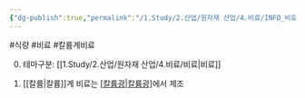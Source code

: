 ```yaml
---
{"dg-publish":true,"permalink":"/1.Study/2.산업/원자재 산업/4.비료/INFO_비료/칼륨계 비료/","created":"2024-11-20T21:02:28.953+09:00","updated":"2025-06-26T15:40:09.857+09:00"}
---
```


#식량 #비료 #칼륨계비료 

0. 테마구분: [[1.Study/2.산업/원자재 산업/4.비료/비료\|비료]]

1. [[칼륨\|칼륨]]계 비료는 [[칼륨광\|칼륨광]]([[칼리석\|칼리석]])에서 제조